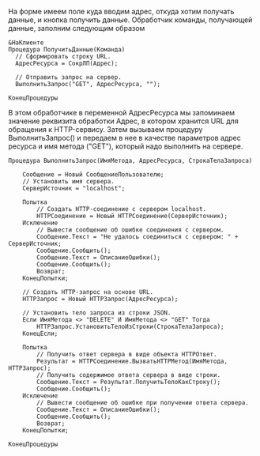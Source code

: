 На форме имеем поле куда вводим адрес, откуда хотим получать данные, и кнопка получить данные.
Обработчик команды, получающей данные, заполним следующим образом
```
&НаКлиенте
Процедура ПолучитьДанные(Команда)
  // Сформировать строку URL.
  АдресРесурса = СокрЛП(Адрес);
  
  // Отправить запрос на сервер.
  ВыполнитьЗапрос("GET", АдресРесурса, ""); 

КонецПроцедуры
```
В этом обработчике в переменной АдресРесурса мы запоминаем значение реквизита обработки Адрес, в котором хранится URL для обращения к HTTP-сервису.
Затем вызываем процедуру ВыполнитьЗапрос() и передаем в нее в качестве параметров адрес ресурса и имя метода ("GET"), котoрый надо выполнить на сервере.
```
Процедура ВыполнитьЗапрос(ИмяМетода, АдресРесурса, СтрокаТелаЗапроса)
	
	Сообщение = Новый СообщениеПользователю;
	// Установить имя сервера.
	СерверИсточник = "localhost";

	Попытка
		// Создать HTTP-соединение с сервером localhost.
		HTTPСоединение = Новый HTTPСоединение(СерверИсточник);
	Исключение
		// Вывести сообщение об ошибке соединения с сервером.
		Сообщение.Текст = "Не удалось соединиться с сервером: " + СерверИсточник;
		Сообщение.Сообщить();
		Сообщение.Текст = ОписаниеОшибки();
		Сообщение.Сообщить();
		Возврат;
	КонецПопытки;	

	// Создать HTTP-запрос на основе URL.
	HTTPЗапрос = Новый HTTPЗапрос(АдресРесурса);
	
	// Установить тело запроса из строки JSON.
	Если ИмяМетода <> "DELETE" И ИмяМетода <> "GET" Тогда
		HTTPЗапрос.УстановитьТелоИзСтроки(СтрокаТелаЗапроса);
	КонецЕсли;
	
	Попытка
		// Получить ответ сервера в виде объекта HTTPОтвет.
		Результат = HTTPСоединение.ВызватьHTTPМетод(ИмяМетода, HTTPЗапрос);
		// Получить содержимое ответа сервера в виде строки.
		Сообщение.Текст = Результат.ПолучитьТелоКакСтроку();
		Сообщение.Сообщить();
	Исключение
		// Вывести сообщение об ошибке при получении ответа сервера.
		Сообщение.Текст = ОписаниеОшибки();
		Сообщение.Сообщить();
		Возврат;
	КонецПопытки;	
	
КонецПроцедуры
```
